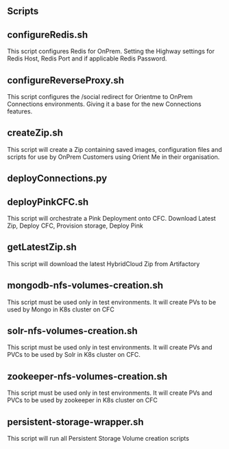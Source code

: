 ## Scripts

## configureRedis.sh
This script configures Redis for OnPrem. Setting the Highway settings for Redis Host, Redis Port and if applicable Redis Password.

## configureReverseProxy.sh
This script configures the /social redirect for Orientme to OnPrem Connections environments. Giving it a base for the new Connections features.

## createZip.sh
This script will create a Zip containing saved images, configuration files and scripts for use by OnPrem Customers using Orient Me in their organisation.

## deployConnections.py

## deployPinkCFC.sh
This script will orchestrate a Pink Deployment onto CFC.  Download Latest Zip, Deploy CFC, Provision storage, Deploy Pink

## getLatestZip.sh
This script will download the latest HybridCloud Zip from Artifactory

## mongodb-nfs-volumes-creation.sh
This script must be used only in test environments. It will create PVs to be used by Mongo in K8s cluster on CFC

## solr-nfs-volumes-creation.sh
This script must be used only in test environments. It will create PVs and PVCs to be used by Solr in K8s cluster on CFC.

## zookeeper-nfs-volumes-creation.sh
This script must be used only in test environments. It will create PVs and PVCs to be used by zookeeper in K8s cluster on CFC

## persistent-storage-wrapper.sh 
This script will run all Persistent Storage Volume creation scripts 